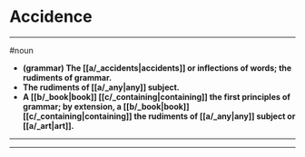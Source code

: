 # Accidence
---
#noun
- **(grammar) The [[a/_accidents|accidents]] or inflections of words; the rudiments of grammar.**
- **The rudiments of [[a/_any|any]] subject.**
- **A [[b/_book|book]] [[c/_containing|containing]] the first principles of grammar; by extension, a [[b/_book|book]] [[c/_containing|containing]] the rudiments of [[a/_any|any]] subject or [[a/_art|art]].**
---
---
